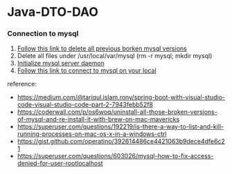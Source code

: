 # Java-DTO-DAO

### Connection to mysql
1. [Follow this link to delete all previous borken mysql versions](https://gist.github.com/operatino/392614486ce4421063b9dece4dfe6c21)
2. Delete all files under /usr/local/var/mysql (rm -r mysql; mkdir mysql)
2. [Initialize mysql server daemon](https://gist.github.com/operatino/392614486ce4421063b9dece4dfe6c21#gistcomment-2703813)
3. [Follow this link to connect to mysql on your local](https://superuser.com/a/603027)


reference: 
* https://medium.com/@tariqul.islam.rony/spring-boot-with-visual-studio-code-visual-studio-code-part-2-7943febb52f8
* https://coderwall.com/p/os6woq/uninstall-all-those-broken-versions-of-mysql-and-re-install-it-with-brew-on-mac-mavericks
* https://superuser.com/questions/192219/is-there-a-way-to-list-and-kill-running-processes-on-mac-os-x-in-a-windows-ctrl
* https://gist.github.com/operatino/392614486ce4421063b9dece4dfe6c21
* https://superuser.com/questions/603026/mysql-how-to-fix-access-denied-for-user-rootlocalhost
